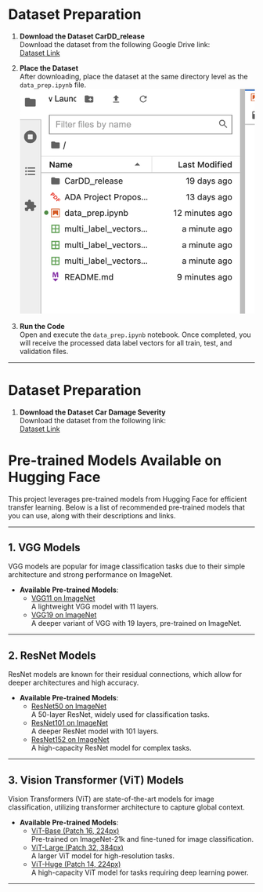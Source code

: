 # Dataset Preparation

1. **Download the Dataset CarDD_release**  
   Download the dataset from the following Google Drive link:  
   [Dataset Link](https://drive.google.com/file/d/1bbyqVCKZX5Ur5Zg-uKj0jD0maWAVeOLx/view)

2. **Place the Dataset**  
   After downloading, place the dataset at the same directory level as the `data_prep.ipynb` file.
   ![](https://github.com/rogerhsiehh/ADA-Project/blob/6232998f1e5cb24e30bda3853722220ab8200879/info/Screenshot%202024-12-23%20at%2011.20.51.png)

4. **Run the Code**  
   Open and execute the `data_prep.ipynb` notebook. Once completed, you will receive the processed data label vectors for all train, test, and validation files.

---
# Dataset Preparation

1. **Download the Dataset Car Damage Severity**  
   Download the dataset from the following link:  
   [Dataset Link]([https://drive.google.com/file/d/1bbyqVCKZX5Ur5Zg-uKj0jD0maWAVeOLx/view](https://www.kaggle.com/datasets/prajwalbhamere/car-damage-severity-dataset/data))

# Pre-trained Models Available on Hugging Face

This project leverages pre-trained models from Hugging Face for efficient transfer learning. Below is a list of recommended pre-trained models that you can use, along with their descriptions and links.

---

## **1. VGG Models**
VGG models are popular for image classification tasks due to their simple architecture and strong performance on ImageNet.

- **Available Pre-trained Models**:
  - [VGG11 on ImageNet](https://huggingface.co/timm/vgg11.tv_in1k)  
    A lightweight VGG model with 11 layers.
  - [VGG19 on ImageNet](https://huggingface.co/keras/vgg_19_imagenet)  
    A deeper variant of VGG with 19 layers, pre-trained on ImageNet.

---

## **2. ResNet Models**
ResNet models are known for their residual connections, which allow for deeper architectures and high accuracy.

- **Available Pre-trained Models**:
  - [ResNet50 on ImageNet](https://huggingface.co/timm/resnet50.tv_in1k)  
    A 50-layer ResNet, widely used for classification tasks.
  - [ResNet101 on ImageNet](https://huggingface.co/timm/resnet101.tv_in1k)  
    A deeper ResNet model with 101 layers.
  - [ResNet152 on ImageNet](https://huggingface.co/timm/resnet152.tv_in1k)  
    A high-capacity ResNet model for complex tasks.

---

## **3. Vision Transformer (ViT) Models**
Vision Transformers (ViT) are state-of-the-art models for image classification, utilizing transformer architecture to capture global context.

- **Available Pre-trained Models**:
  - [ViT-Base (Patch 16, 224px)](https://huggingface.co/google/vit-base-patch16-224-in21k)  
    Pre-trained on ImageNet-21k and fine-tuned for image classification.
  - [ViT-Large (Patch 32, 384px)](https://huggingface.co/google/vit-large-patch32-384)  
    A larger ViT model for high-resolution tasks.
  - [ViT-Huge (Patch 14, 224px)](https://huggingface.co/google/vit-huge-patch14-224-in21k)  
    A high-capacity ViT model for tasks requiring deep learning power.

---
